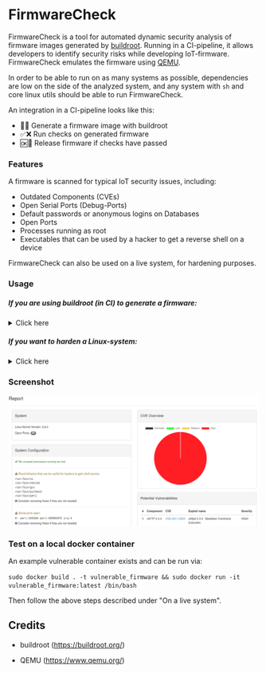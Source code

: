 # FirmwareCheck

FirmwareCheck is a tool for automated dynamic security analysis of firmware images generated by [buildroot](https://buildroot.org/). Running in a CI-pipeline, it allows developers to identify security risks while developing IoT-firmware.
FirmwareCheck emulates the firmware using [QEMU](https://www.qemu.org/).

In order to be able to run on as many systems as possible, dependencies are low on the side of the analyzed system, and any system with `sh` and core linux utils should be able to run FirmwareCheck.

An integration in a CI-pipeline looks like this:
* 🔧👷 Generate a firmware image with buildroot
* ✅❌ Run checks on generated firmware
* 🆗🔧 Release firmware if checks have passed

### Features
A firmware is scanned for typical IoT security issues, including:
* Outdated Components (CVEs)
* Open Serial Ports (Debug-Ports)
* Default passwords or anonymous logins on Databases
* Open Ports
* Processes running as root
* Executables that can be used by a hacker to get a reverse shell on a device

FirmwareCheck can also be used on a live system, for hardening purposes.

### Usage 

##### If you are using buildroot (in CI) to generate a firmware:
<details>
    <summary>Click here</summary>

## Continous Integration

An example Setup for [drone.io](https://www.drone.io/) pipelines sits under [.drone.yml](.drone.yml).
    
In general the steps will be as following:
    
* Build firmware with buildroot and enable the serial shell in build to allow FirmwareCheck to access the firmware. 
    * To do this, you have to go into the Buildroot configuration, in System configuration, modify Run a getty (login prompt) after boot and set the appropriate port and baud rate in the getty options submenu. This will automatically tune the /etc/inittab file of the generated system so that a shell starts on the correct serial port.
    * The board you are generating the firmware for has to be supported by QEMU in order to have buildroot generate the necessary `run_qemu.sh` file.
* Let FirmwareCheck run after the image has been generated. The `--ports` parameter specifies ports that are allowed to be open, otherwise the Pipeline fails.
    * The image can be pulled from `srath/firmware_check:latest` or you can build your own using the [Dockerfile](./CI/Dockerfile).
* Build firmware again if the check passes, this time without the debug port, ready for release

</details>


##### If you want to harden a Linux-system:

<details>
  <summary>Click here</summary>

## On a live system

##### Dependencies
Install the following dependencies on your host (not the system analyzed). 

If you are using kali linux:

```bash
pip3 install -r requirements.txt
sudo apt install linux-exploit-suggester exploitdb wkhtmltopdf`
```

For ubuntu/debian/other, you need to install exploitdb and linux-exploit-suggester yourself. The easiest way is to add the kali repositories in ubuntu and import the signing keys:

```bash
sudo apt install gnupg
wget 'https://archive.kali.org/archive-key.asc'
sudo apt-key add archive-key.asc && rm archive-key.asc
sudo sh -c "echo 'deb https://http.kali.org/kali kali-rolling main non-free contrib' > /etc/apt/sources.list.d/kali.list"
sudo apt update
```

##### Run

To analyze a live Linux system:

1) Run `firmware_check_yml.sh` on target Linux IoT device

In addition, If you want to generate a html/pdf report:

2) Get the output file `fc_output.yaml` or copy its contents to your host
3) Run `generate_report.py <path to fc_output.yaml>` to get a report
</details>

### Screenshot

![Report](./doc/report.png)

### Test on a local docker container
An example vulnerable container exists and can be run via:

`sudo docker build . -t vulnerable_firmware && sudo docker run -it vulnerable_firmware:latest /bin/bash` 

Then follow the above steps described under "On a live system".

## Credits
* buildroot (https://buildroot.org/)

* QEMU (https://www.qemu.org/)

